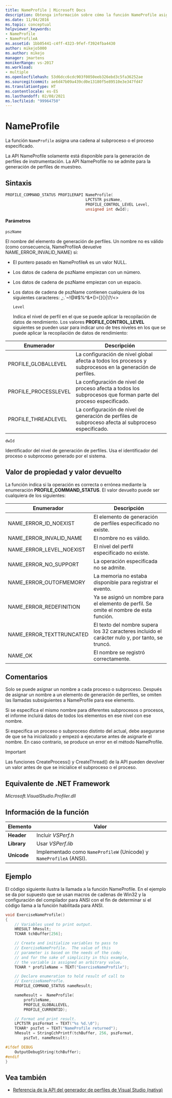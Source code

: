 ```yaml
---
title: NameProfile | Microsoft Docs
description: Obtenga información sobre cómo la función NameProfile asigna una cadena al subproceso o el proceso especificado. Además, la API NameProfile solamente está disponible para la generación de perfiles de instrumentación.
ms.date: 11/04/2016
ms.topic: conceptual
helpviewer_keywords:
- NameProfile
- NameProfileA
ms.assetid: 1bb05441-c4ff-4323-9fef-f3924fba4430
author: mikejo5000
ms.author: mikejo
manager: jmartens
monikerRange: vs-2017
ms.workload:
- multiple
ms.openlocfilehash: 53d6dcc6cdc903f0050eeb326ebd3c5fa36252ae
ms.sourcegitcommit: ae6d47b09a439cd0e13180f5e89510e3e347fd47
ms.translationtype: HT
ms.contentlocale: es-ES
ms.lasthandoff: 02/08/2021
ms.locfileid: "99964750"
---
```

# <a name="nameprofile"></a>NameProfile
La función `NameProfile` asigna una cadena al subproceso o el proceso especificado.

 La API NameProfile solamente está disponible para la generación de perfiles de instrumentación. La API NameProfile no se admite para la generación de perfiles de muestreo.

## <a name="syntax"></a>Sintaxis

```cpp
PROFILE_COMMAND_STATUS PROFILERAPI NameProfile(
                                   LPCTSTR pszName,
                                   PROFILE_CONTROL_LEVEL Level,
                                   unsigned int dwId);
```

#### <a name="parameters"></a>Parámetros
 `pszName`

 El nombre del elemento de generación de perfiles. Un nombre no es válido (como consecuencia, NameProfileA devuelve NAME_ERROR_INVALID_NAME) si:

- El puntero pasado en NameProfileA es un valor NULL.

- Los datos de cadena de pszName empiezan con un número.

- Los datos de cadena de pszName empiezan con un espacio.

- Los datos de cadena de pszName contienen cualquiera de los siguientes caracteres: ,;.`~!@#$%^&*()=[]{}&#124;\\?/<>

  `Level`

  Indica el nivel de perfil en el que se puede aplicar la recopilación de datos de rendimiento. Los valores **PROFILE_CONTROL_LEVEL** siguientes se pueden usar para indicar uno de tres niveles en los que se puede aplicar la recopilación de datos de rendimiento:

|Enumerador|Descripción|
|----------------|-----------------|
|PROFILE_GLOBALLEVEL|La configuración de nivel global afecta a todos los procesos y subprocesos en la generación de perfiles.|
|PROFILE_PROCESSLEVEL|La configuración de nivel de proceso afecta a todos los subprocesos que forman parte del proceso especificado.|
|PROFILE_THREADLEVEL|La configuración de nivel de generación de perfiles de subproceso afecta al subproceso especificado.|

 `dwId`

 Identificador del nivel de generación de perfiles. Usa el identificador del proceso o subproceso generado por el sistema.

## <a name="property-valuereturn-value"></a>Valor de propiedad y valor devuelto
 La función indica si la operación es correcta o errónea mediante la enumeración **PROFILE_COMMAND_STATUS**. El valor devuelto puede ser cualquiera de los siguientes:

|Enumerador|Descripción|
|----------------|-----------------|
|NAME_ERROR_ID_NOEXIST|El elemento de generación de perfiles especificado no existe.|
|NAME_ERROR_INVALID_NAME|El nombre no es válido.|
|NAME_ERROR_LEVEL_NOEXIST|El nivel del perfil especificado no existe.|
|NAME_ERROR_NO_SUPPORT|La operación especificada no se admite.|
|NAME_ERROR_OUTOFMEMORY|La memoria no estaba disponible para registrar el evento.|
|NAME_ERROR_REDEFINITION|Ya se asignó un nombre para el elemento de perfil. Se omite el nombre de esta función.|
|NAME_ERROR_TEXTTRUNCATED|El texto del nombre supera los 32 caracteres incluido el carácter nulo y, por tanto, se truncó.|
|NAME_OK|El nombre se registró correctamente.|

## <a name="remarks"></a>Comentarios
 Solo se puede asignar un nombre a cada proceso o subproceso. Después de asignar un nombre a un elemento de generación de perfiles, se omiten las llamadas subsiguientes a NameProfile para ese elemento.

 Si se especifica el mismo nombre para diferentes subprocesos o procesos, el informe incluirá datos de todos los elementos en ese nivel con ese nombre.

 Si especifica un proceso o subproceso distinto del actual, debe asegurarse de que se ha inicializado y empezó a ejecutarse antes de asignarle el nombre. En caso contrario, se produce un error en el método NameProfile.

> [!IMPORTANT]
> Las funciones CreateProcess() y CreateThread() de la API pueden devolver un valor antes de que se inicialice el subproceso o el proceso.

## <a name="net-framework-equivalent"></a>Equivalente de .NET Framework
 *Microsoft.VisualStudio.Profiler.dll*

## <a name="function-information"></a>Información de la función

|Elemento|Valor|
|-|-|
|**Header**|Incluir *VSPerf.h*|
|**Library**|Usar *VSPerf.lib*|
|**Unicode**|Implementado como `NameProfileW` (Unicode) y `NameProfileA` (ANSI).|

## <a name="example"></a>Ejemplo
 El código siguiente ilustra la llamada a la función NameProfile. En el ejemplo se da por supuesto que se usan macros de cadenas de Win32 y la configuración del compilador para ANSI con el fin de determinar si el código llama a la función habilitada para ANSI.

```cpp
void ExerciseNameProfile()
{
    // Variables used to print output.
    HRESULT hResult;
    TCHAR tchBuffer[256];

    // Create and initialize variables to pass to
    // ExerciseNameProfile.  The value of this
    // parameter is based on the needs of the code;
    // and for the sake of simplicity in this example,
    // the variable is assigned an arbitrary value.
    TCHAR * profileName = TEXT("ExerciseNameProfile");

    // Declare enumeration to hold result of call to
    // ExerciseNameProfle.
    PROFILE_COMMAND_STATUS nameResult;

    nameResult =  NameProfile(
        profileName,
        PROFILE_GLOBALLEVEL,
        PROFILE_CURRENTID);

    // Format and print result.
    LPCTSTR pszFormat = TEXT("%s %d.\0");
    TCHAR* pszTxt = TEXT("NameProfile returned");
    hResult = StringCchPrintf(tchBuffer, 256, pszFormat,
        pszTxt, nameResult);

#ifdef DEBUG
    OutputDebugString(tchBuffer);
#endif
}
```

## <a name="see-also"></a>Vea también
- [Referencia de la API del generador de perfiles de Visual Studio (nativa)](../profiling/visual-studio-profiler-api-reference-native.md)

